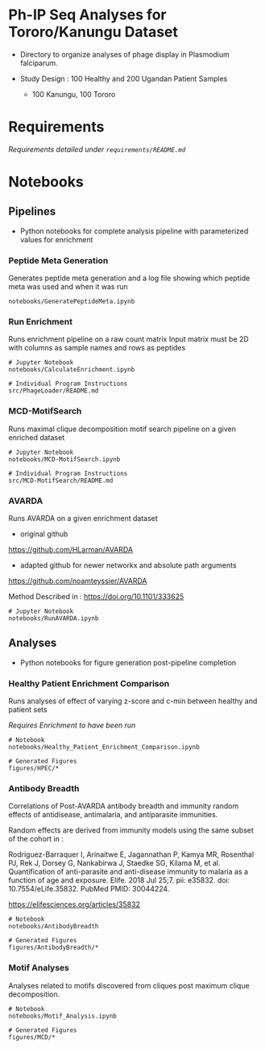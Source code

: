 # Ph-IP Seq Analyses for Tororo/Kanungu Dataset

- Directory to organize analyses of phage display in Plasmodium falciparum.

- Study Design : 100 Healthy and 200 Ugandan Patient Samples
  - 100 Kanungu, 100 Tororo

# Requirements
*Requirements detailed under `requirements/README.md`*

# Notebooks

## Pipelines
* Python notebooks for complete analysis pipeline with parameterized values for enrichment

### Peptide Meta Generation
Generates peptide meta generation and a log file showing which peptide meta was used and when it was run

```{bash}
notebooks/GeneratePeptideMeta.ipynb
```

### Run Enrichment
Runs enrichment pipeline on a raw count matrix
Input matrix must be 2D with columns as sample names and rows as peptides

```{bash}
# Jupyter Notebook
notebooks/CalculateEnrichment.ipynb

# Individual Program Instructions
src/PhageLoader/README.md
```

### MCD-MotifSearch
Runs maximal clique decomposition motif search pipeline on a given enriched dataset

```{bash}
# Jupyter Notebook
notebooks/MCD-MotifSearch.ipynb

# Individual Program Instructions
src/MCD-MotifSearch/README.md
```

### AVARDA
Runs AVARDA on a given enrichment dataset

* original github

https://github.com/HLarman/AVARDA

* adapted github for newer networkx and absolute path arguments

https://github.com/noamteyssier/AVARDA

Method Described in :
https://doi.org/10.1101/333625

```{bash}
# Jupyter Notebook
notebooks/RunAVARDA.ipynb
```

## Analyses

* Python notebooks for figure generation post-pipeline completion

### Healthy Patient Enrichment Comparison
Runs analyses of effect of varying z-score and c-min between healthy and patient sets

*Requires Enrichment to have been run*

```{bash}
# Notebook
notebooks/Healthy_Patient_Enrichment_Comparison.ipynb

# Generated Figures
figures/HPEC/*
```

### Antibody Breadth
Correlations of Post-AVARDA antibody breadth and immunity random effects of antidisease, antimalaria, and antiparasite immunities.

Random effects are derived from immunity models using the same subset of the cohort in :

Rodriguez-Barraquer I, Arinaitwe E, Jagannathan P, Kamya MR, Rosenthal PJ, Rek J, Dorsey G, Nankabirwa J, Staedke SG, Kilama M, et al. Quantification of anti-parasite and anti-disease immunity to malaria as a function of age and exposure. Elife. 2018 Jul 25;7. pii: e35832. doi: 10.7554/eLife.35832. PubMed PMID: 30044224.

https://elifesciences.org/articles/35832

```{bash}
# Notebook
notebooks/AntibodyBreadth

# Generated Figures
figures/AntibodyBreadth/*
```


### Motif Analyses
Analyses related to motifs discovered from cliques post maximum clique decomposition.

```{bash}
# Notebook
notebooks/Motif_Analysis.ipynb

# Generated Figures
figures/MCD/*
```
